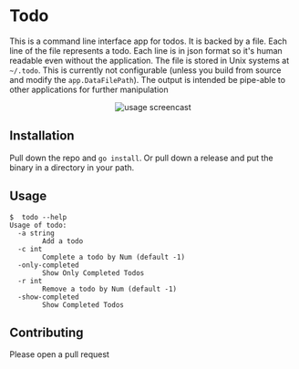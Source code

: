 # Todo

This is a command line interface app for todos. It is backed by a file. Each
line of the file represents a todo. Each line is in json format so it's
human readable even without the application. The file is stored in Unix systems
at `~/.todo`. This is currently not configurable (unless you build from source
and modify the `app.DataFilePath`). The output is intended be pipe-able to
other applications for further manipulation

<p align="center">
<img alt="usage screencast" src="https://user-images.githubusercontent.com/348407/31581016-b281e15e-b12d-11e7-8d95-50366f6af938.gif" />
</p>

## Installation

Pull down the repo and `go install`. Or pull down a release and put the binary
in a directory in your path.

## Usage

```
$  todo --help
Usage of todo:
  -a string
    	Add a todo
  -c int
    	Complete a todo by Num (default -1)
  -only-completed
    	Show Only Completed Todos
  -r int
    	Remove a todo by Num (default -1)
  -show-completed
    	Show Completed Todos
```

## Contributing

Please open a pull request
